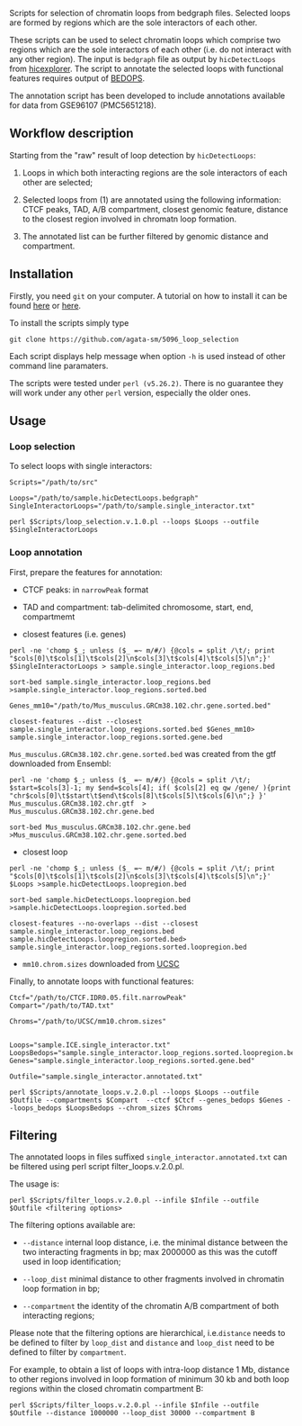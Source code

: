 Scripts for selection of chromatin loops from bedgraph files. Selected loops are formed by regions which are the sole interactors of each other.

These scripts can be used to select chromatin loops which comprise two regions which are the sole interactors of each other (i.e. do not interact with any other region).
The input is `bedgraph` file as output by `hicDetectLoops` from [hicexplorer](https://hicexplorer.readthedocs.io/en/latest/content/tools/hicDetectLoops.html).
The script to annotate the selected loops with functional features requires output of [BEDOPS](https://bedops.readthedocs.io/en/latest/).

The annotation script has been developed to include annotations available for data from GSE96107 (PMC5651218).


## Workflow description

Starting from the "raw" result of loop detection by  `hicDetectLoops`:

1. Loops in which both interacting regions are the sole interactors of each other are selected;

2. Selected loops from (1) are annotated using the following information: CTCF peaks, TAD, A/B compartment, closest genomic feature, distance to the closest region involved in chromatn loop formation.

3. The annotated list can be further filtered by genomic distance and compartment.


## Installation 


Firstly, you need `git` on your computer. A tutorial on how to install it can be found [here](https://git-scm.com/book/en/v2/Getting-Started-Installing-Git) or [here](https://github.com/git-guides/install-git).

To install the scripts simply type

```
git clone https://github.com/agata-sm/5096_loop_selection
```

Each script displays help message when option `-h` is used instead of other command line paramaters.

The scripts were tested under `perl (v5.26.2)`. There is no guarantee they will work under any other `perl` version, especially the older ones.


## Usage

### Loop selection

To select loops with single interactors:

```
Scripts="/path/to/src"

Loops="/path/to/sample.hicDetectLoops.bedgraph"
SingleInteractorLoops="/path/to/sample.single_interactor.txt"

perl $Scripts/loop_selection.v.1.0.pl --loops $Loops --outfile $SingleInteractorLoops
```

### Loop annotation

First, prepare the features for annotation:

* CTCF peaks: in `narrowPeak` format

* TAD and compartment: tab-delimited chromosome, start, end, compartmemt

* closest features (i.e. genes)

```
perl -ne 'chomp $_; unless ($_ =~ m/#/) {@cols = split /\t/; print "$cols[0]\t$cols[1]\t$cols[2]\n$cols[3]\t$cols[4]\t$cols[5]\n";}' $SingleInteractorLoops > sample.single_interactor.loop_regions.bed

sort-bed sample.single_interactor.loop_regions.bed >sample.single_interactor.loop_regions.sorted.bed

Genes_mm10="/path/to/Mus_musculus.GRCm38.102.chr.gene.sorted.bed"

closest-features --dist --closest sample.single_interactor.loop_regions.sorted.bed $Genes_mm10> sample.single_interactor.loop_regions.sorted.gene.bed
```

`Mus_musculus.GRCm38.102.chr.gene.sorted.bed` was created from the gtf downloaded from Ensembl:

```
perl -ne 'chomp $_; unless ($_ =~ m/#/) {@cols = split /\t/; $start=$cols[3]-1; my $end=$cols[4]; if( $cols[2] eq qw /gene/ ){print "chr$cols[0]\t$start\t$end\t$cols[8]\t$cols[5]\t$cols[6]\n";} }' Mus_musculus.GRCm38.102.chr.gtf  > Mus_musculus.GRCm38.102.chr.gene.bed

sort-bed Mus_musculus.GRCm38.102.chr.gene.bed >Mus_musculus.GRCm38.102.chr.gene.sorted.bed
```

* closest loop

```
perl -ne 'chomp $_; unless ($_ =~ m/#/) {@cols = split /\t/; print "$cols[0]\t$cols[1]\t$cols[2]\n$cols[3]\t$cols[4]\t$cols[5]\n";}' $Loops >sample.hicDetectLoops.loopregion.bed

sort-bed sample.hicDetectLoops.loopregion.bed >sample.hicDetectLoops.loopregion.sorted.bed

closest-features --no-overlaps --dist --closest sample.single_interactor.loop_regions.bed sample.hicDetectLoops.loopregion.sorted.bed> sample.single_interactor.loop_regions.sorted.loopregion.bed
```

* `mm10.chrom.sizes` downloaded from [UCSC](https://hgdownload-test.gi.ucsc.edu/goldenPath/mm10/bigZips/mm10.chrom.sizes)

Finally, to annotate loops with functional features:

```
Ctcf="/path/to/CTCF.IDR0.05.filt.narrowPeak"
Compart="/path/to/TAD.txt"

Chroms="/path/to/UCSC/mm10.chrom.sizes"


Loops="sample.ICE.single_interactor.txt"
LoopsBedops="sample.single_interactor.loop_regions.sorted.loopregion.bed"
Genes="sample.single_interactor.loop_regions.sorted.gene.bed"

Outfile="sample.single_interactor.annotated.txt"

perl $Scripts/annotate_loops.v.2.0.pl --loops $Loops --outfile $Outfile --compartments $Compart  --ctcf $Ctcf --genes_bedops $Genes --loops_bedops $LoopsBedops --chrom_sizes $Chroms
```

## Filtering


The annotated loops in files suffixed `single_interactor.annotated.txt` can be filtered using perl script filter_loops.v.2.0.pl.

The usage is:

```
perl $Scripts/filter_loops.v.2.0.pl --infile $Infile --outfile $Outfile <filtering options>
```

The filtering options available are:


* `--distance` internal loop distance, i.e. the minimal distance between the two interacting fragments in bp; max 2000000 as this was the cutoff used in loop identification;

* `--loop_dist` minimal distance to other fragments involved in chromatin loop formation in bp;

* `--compartment` the identity of the chromatin A/B compartment of both interacting regions;


Please note that the filtering options are hierarchical, i.e.`distance` needs to be defined to filter by `loop_dist` and `distance` and `loop_dist` need to be defined to filter by `compartment`.

For example, to obtain a list of loops with intra-loop distance 1 Mb, distance to other regions involved in loop formation of minimum 30 kb and both loop regions within the closed chromatin compartment B:

```
perl $Scripts/filter_loops.v.2.0.pl --infile $Infile --outfile $Outfile --distance 1000000 --loop_dist 30000 --compartment B
```

